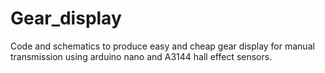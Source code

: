 # Gear_display
Code and schematics to produce easy and cheap gear display for manual transmission using arduino nano and A3144 hall effect sensors.
